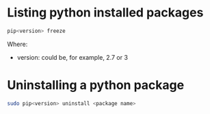 # Listing python installed packages
```sh
pip<version> freeze
```
Where:
- version: could be, for example, 2.7 or 3

# Uninstalling a python package
```sh
sudo pip<version> uninstall <package name>
```
